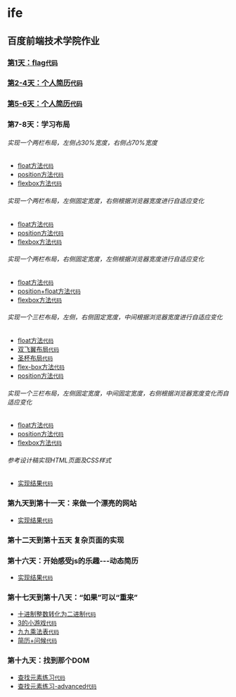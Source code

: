# ife
## 百度前端技术学院作业

### [第1天：flag](https://xszi.github.io/ife/class1_flag.html)[`代码`](https://github.com/xszi/ife/blob/master/class1_flag.html)

### [第2-4天：个人简历](http://htmlpreview.github.io/?https://github.com/xszi/ife/blob/master/class2-4_resume.html)[`代码`](https://github.com/xszi/ife/blob/master/class2-4_resume.html)
### [第5-6天：个人简历](http://htmlpreview.github.io/?https://github.com/xszi/ife/blob/master/class5-6_resume.html)[`代码`](https://github.com/xszi/ife/blob/master/class5-6_resume.html)

### 第7-8天：学习布局

###### 实现一个两栏布局，左侧占30%宽度，右侧占70%宽度
* [float方法](http://htmlpreview.github.io/?https://github.com/xszi/ife/blob/master/20180524_layout1_1.html)[`代码`](https://github.com/xszi/ife/blob/master/20180524_layout1_1.html)
* [position方法](http://htmlpreview.github.io/?https://github.com/xszi/ife/blob/master/20180524_layout1_2.html)[`代码`](https://github.com/xszi/ife/blob/master/20180524_layout1_2.html)
* [flexbox方法](http://htmlpreview.github.io/?https://github.com/xszi/ife/blob/master/20180524_layout1_3.html)[`代码`](https://github.com/xszi/ife/blob/master/20180524_layout1_3.html)

###### 实现一个两栏布局，左侧固定宽度，右侧根据浏览器宽度进行自适应变化
* [float方法](http://htmlpreview.github.io/?https://github.com/xszi/ife/blob/master/20180524_layout2_1.html)[`代码`](https://github.com/xszi/ife/blob/master/20180524_layout2_1.html)
* [position方法](http://htmlpreview.github.io/?https://github.com/xszi/ife/blob/master/20180524_layout2_2.html)[`代码`](https://github.com/xszi/ife/blob/master/20180524_layout2_2.html)
* [flexbox方法](http://htmlpreview.github.io/?https://github.com/xszi/ife/blob/master/20180524_layout2_3.html)[`代码`](https://github.com/xszi/ife/blob/master/20180524_layout2_3.html)

###### 实现一个两栏布局，右侧固定宽度，左侧根据浏览器宽度进行自适应变化
* [float方法](http://htmlpreview.github.io/?https://github.com/xszi/ife/blob/master/20180525_layout3_1.html)[`代码`](https://github.com/xszi/ife/blob/master/20180525_layout3_1.html)
* [position+float方法](http://htmlpreview.github.io/?https://github.com/xszi/ife/blob/master/20180525_layout3_2.html)[`代码`](https://github.com/xszi/ife/blob/master/20180525_layout3_2.html)
* [flexbox方法](http://htmlpreview.github.io/?https://github.com/xszi/ife/blob/master/20180525_layout3_3.html)[`代码`](https://github.com/xszi/ife/blob/master/20180525_layout3_3.html)

###### 实现一个三栏布局，左侧，右侧固定宽度，中间根据浏览器宽度进行自适应变化
* [float方法](http://htmlpreview.github.io/?https://github.com/xszi/ife/blob/master/20180525_layout4_1.html)[`代码`](https://github.com/xszi/ife/blob/master/20180525_layout4_1.html)
* [双飞翼布局](http://htmlpreview.github.io/?https://github.com/xszi/ife/blob/master/20180525_layout4_2.html)[`代码`](https://github.com/xszi/ife/blob/master/20180525_layout4_2.html)
* [圣杯布局](http://htmlpreview.github.io/?https://github.com/xszi/ife/blob/master/20180525_layout4_3.html)[`代码`](https://github.com/xszi/ife/blob/master/20180525_layout4_3.html)
* [flex-box方法](http://htmlpreview.github.io/?https://github.com/xszi/ife/blob/master/20180525_layout4_4.html)[`代码`](https://github.com/xszi/ife/blob/master/20180525_layout4_4.html)
* [position方法](http://htmlpreview.github.io/?https://github.com/xszi/ife/blob/master/20180525_layout4_5.html)[`代码`](https://github.com/xszi/ife/blob/master/20180525_layout4_5.html)

###### 实现一个三栏布局，左侧固定宽度，中间固定宽度，右侧根据浏览器宽度变化而自适应变化
* [float方法](http://htmlpreview.github.io/?https://github.com/xszi/ife/blob/master/20180525_layout5_1.html)[`代码`](https://github.com/xszi/ife/blob/master/20180525_layout5_1.html)
* [position方法](http://htmlpreview.github.io/?https://github.com/xszi/ife/blob/master/20180525_layout5_2.html)[`代码`](https://github.com/xszi/ife/blob/master/20180525_layout5_2.html)
* [flexbox方法](http://htmlpreview.github.io/?https://github.com/xszi/ife/blob/master/20180525_layout5_3.html)[`代码`](https://github.com/xszi/ife/blob/master/20180525_layout5_3.html)

######  参考设计稿实现HTML页面及CSS样式
* [实现结果](http://htmlpreview.github.io/?https://github.com/xszi/ife/blob/master/20180527_layout6.html)[`代码`](https://github.com/xszi/ife/blob/master/20180527_layout6.html)

### 第九天到第十一天：来做一个漂亮的网站
* [实现结果](http://htmlpreview.github.io/?https://github.com/xszi/ife/blob/master/20180528web.html)[`代码`](https://github.com/xszi/ife/blob/master/20180528web.html)

### 第十二天到第十五天 复杂页面的实现

### 第十六天：开始感受js的乐趣---动态简历
* [实现结果](http://htmlpreview.github.io/?https://github.com/xszi/ife/blob/master/resume.html)[`代码`](https://github.com/xszi/ife/blob/master/resume.html)

### 第十七天到第十八天：“如果”可以“重来”
* [十进制整数转化为二进制](http://htmlpreview.github.io/?https://github.com/xszi/ife/blob/master/dec2bin.html)[`代码`](https://github.com/xszi/ife/blob/master/dec2bin.html)
* [3的小游戏](http://htmlpreview.github.io/?https://github.com/xszi/ife/blob/master/game-of-three.html)[`代码`](https://github.com/xszi/ife/blob/master/game-of-three.html)
* [九九乘法表](http://htmlpreview.github.io/?https://github.com/xszi/ife/blob/master/9x9table.html)[`代码`](https://github.com/xszi/ife/blob/master/9x9table.html)
* [简历+问候](http://htmlpreview.github.io/?https://github.com/xszi/ife/blob/master/resume_greet.html)[`代码`](https://github.com/xszi/ife/blob/master/resume_greet.html)

### 第十九天：找到那个DOM
* [查找元素练习](http://htmlpreview.github.io/?https://github.com/xszi/ife/blob/master/find-element.html)[`代码`](https://github.com/xszi/ife/blob/master/resume_greet.html)
* [查找元素练习-advanced](http://htmlpreview.github.io/?https://github.com/xszi/ife/blob/master/find-element-advanced.html)[`代码`](https://github.com/xszi/ife/blob/master/resume_greet.html)
